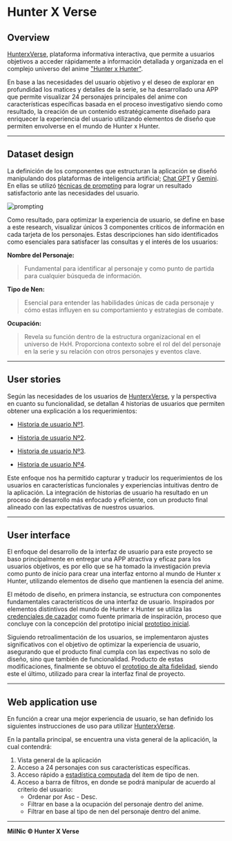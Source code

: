 
# Hunter X Verse
## Overview

[HunterxVerse](https://milenpg.github.io/DEV014-Dataverse/), plataforma informativa interactiva, que permite a usuarios objetivos a acceder rápidamente a información detallada y organizada en el complejo universo del anime ["Hunter x Hunter"](https://es.wikipedia.org/wiki/Hunter_%C3%97_Hunter).

En base a las necesidades del usuario objetivo y el deseo de explorar en profundidad los matices y detalles de la serie, se ha desarrollado una APP que permite visualizar 24 personajes principales del anime con características específicas basada en el proceso investigativo siendo como resultado, la creación de un contenido estratégicamente diseñado para enriquecer la experiencia del usuario utilizando elementos de diseño que permiten envolverse en el mundo de Hunter x Hunter.

***

## Dataset design

La definición de los componentes que estructuran la aplicación se diseñó manipulando dos plataformas de inteligencia artificial; [Chat GPT](https://openai.com/chatgpt) y [Gemini](https://gemini.google.com/app). En ellas se utilizó [técnicas de prompting](https://learnprompting.org/es/docs/intro) para lograr un resultado satisfactorio ante las necesidades del usuario.

![prompting](https://i.ibb.co/nzcj8cf/Whats-App-Image-2024-04-02-at-00-57-53.jpg)

Como resultado, para optimizar la experiencia de usuario, se define en base a este research, visualizar únicos 3 componentes críticos de información en cada tarjeta de los personajes. 
Estas descripciones han sido identificados como esenciales para satisfacer las consultas y el interés de los usuarios:

**Nombre del Personaje:**
> Fundamental para identificar al personaje y como punto de partida para cualquier búsqueda de información. 

**Tipo de Nen:**

> Esencial para entender las habilidades únicas de cada personaje y cómo estas influyen en su comportamiento y estrategias de combate.

**Ocupación:**

> Revela su función dentro de la estructura organizacional en el universo de HxH. Proporciona contexto sobre el rol del del personaje en la serie y su relación con otros personajes y eventos clave.


***

## User stories 

Según las necesidades de los usuarios de [HunterxVerse](https://milenpg.github.io/DEV014-Dataverse/), y la perspectiva en cuanto su funcionalidad, se detallan 4 historias de usuarios que permiten obtener una explicación a los requerimientos:

 
* [Historia de usuario Nº1](https://docs.google.com/document/d/1v2muuZXOKxrelo2yIPBQc5fILdFWjPp1_wbJk3ecUEI/edit).

* [Historia de usuario Nº2](https://docs.google.com/document/d/1rGLcPoCOBL9trLHuwJTy9MUkD6gSU5zsyIuzszQMWNM/edit#heading=h.8w5y5uhmie2a).

* [Historia de usuario Nº3](https://docs.google.com/document/d/11WLqt38r5q2c5ZTzPR82NmNhJ8B3qL5XQbCQd5V6mF4/edit).

* [Historia de usuario Nº4](https://docs.google.com/document/d/12QlJwmcYs10GeZy_1TwMqsRPbyle6XM3DbcfGcA_gNE/edit).

Este enfoque nos ha permitido capturar y traducir los requerimientos de los usuarios en características funcionales y experiencias intuitivas dentro de la aplicación. La integración de historias de usuario ha resultado en un proceso de desarrollo más enfocado y eficiente, con un producto final alineado con las expectativas de nuestros usuarios.


***
## User interface

El enfoque del desarrollo de la interfaz de usuario para este proyecto se baso principalmente en entregar una APP atractiva y eficaz para los usuarios objetivos, es por ello que se ha tomado la investigación previa como punto de inicio para crear una interfaz entorno al mundo de Hunter x Hunter, utilizando elementos de diseño que mantienen la esencia del anime.

El método de diseño, en primera instancia, se estructura con componentes fundamentales caracteristicos de una interfaz de usuario. Inspirados por elementos distintivos del mundo de Hunter x Hunter se utiliza las [credenciales de cazador](https://i.ibb.co/ZhrKktn/latest-cb-20141224004916-path-prefix-es.png) como fuente primaria de inspiración, proceso que concluye con la concepción del prototipo inicial [prototipo inicial](https://drive.google.com/file/d/1rUd1QeUAItrzfP938grpAzSVZ9C03-T6/view?usp=sharing).

Siguiendo retroalimentación de los usuarios, se implementaron ajustes significativos con el objetivo de optimizar la experiencia de usuario, asegurando que el producto final cumpla con las expectivas no solo de diseño, sino que también de funcionalidad. Producto de estas modificaciones, finalmente se obtuvo el [prototipo de alta fidelidad](https://drive.google.com/file/d/1mZESr8XMN2Drju59XUG7YYiPEWFDhVW_/view?usp=sharing), siendo este el último, utilizado para crear la interfaz final de proyecto.

***
## Web application use
En función a crear una mejor experiencia de usuario, se han definido los siguientes instrucciones de uso para utilizar [HunterxVerse](https://milenpg.github.io/DEV014-Dataverse/).

En la pantalla principal, se encuentra una vista general de la aplicación, la cual contendrá:

1. Vista general de la aplicación
2. Acceso a 24 personajes con sus características específicas.
3. Acceso rápido a [estadística computada](https://milenpg.github.io/DEV014-Dataverse/#stats-section) del ítem de tipo de nen.
4. Acceso a barra de filtros, en donde se podrá manipular de acuerdo al criterio del usuario:
    * Ordenar por Asc - Desc. 
    * Filtrar en base a la ocupación del personaje dentro del anime. 
    * Filtrar en base al tipo de nen del personaje dentro del anime. 

***

**MilNic &copy; Hunter X Verse**